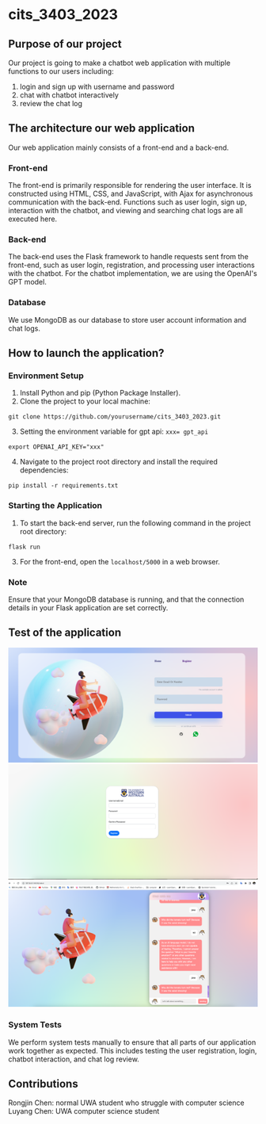 # cits_3403_2023
## Purpose of our project
Our project is going to make a chatbot web application with multiple functions to our users including:
1) login and sign up with username and password
2) chat with chatbot interactively
3) review the chat log

## The architecture our web application
Our web application mainly consists of a front-end and a back-end.

### Front-end
The front-end is primarily responsible for rendering the user interface. It is constructed using HTML, CSS, and JavaScript, with Ajax for asynchronous communication with the back-end. Functions such as user login, sign up, interaction with the chatbot, and viewing and searching chat logs are all executed here.

### Back-end
The back-end uses the Flask framework to handle requests sent from the front-end, such as user login, registration, and processing user interactions with the chatbot. For the chatbot implementation, we are using the OpenAI's GPT model.

### Database
We use MongoDB as our database to store user account information and chat logs.

## How to launch the application?

### Environment Setup
1. Install Python and pip (Python Package Installer).
2. Clone the project to your local machine:
```
git clone https://github.com/yourusername/cits_3403_2023.git
```
3. Setting the environment variable for gpt api:
`
 xxx= gpt_api
`
```
export OPENAI_API_KEY="xxx"
```

4. Navigate to the project root directory and install the required dependencies:
```
pip install -r requirements.txt
```

### Starting the Application
1. To start the back-end server, run the following command in the project root directory:
```
flask run
```
3. For the front-end, open the `localhost/5000` in a web browser.

### Note
Ensure that your MongoDB database is running, and that the connection details in your Flask application are set correctly.

## Test of the application
![login page](readme/%E6%88%AA%E5%B1%8F2023-05-20%20%E4%B8%8B%E5%8D%885.06.03.png)
![register page](readme/%E6%88%AA%E5%B1%8F2023-05-20%20%E4%B8%8B%E5%8D%885.06.10.png)
![bot page](readme//%E6%88%AA%E5%B1%8F2023-05-20%20%E4%B8%8B%E5%8D%885.05.37.png)

### System Tests

We perform system tests manually to ensure that all parts of our application work together as expected. This includes testing the user registration, login, chatbot interaction, and chat log review.

## Contributions
Rongjin Chen: normal UWA student who struggle with computer science
Luyang Chen: UWA computer science student
